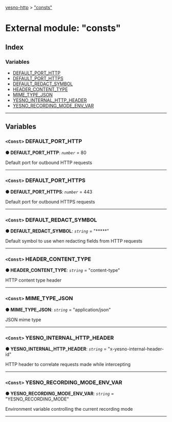 [yesno-http](../README.md) > ["consts"](../modules/_consts_.md)

# External module: "consts"

## Index

### Variables

* [DEFAULT_PORT_HTTP](_consts_.md#default_port_http)
* [DEFAULT_PORT_HTTPS](_consts_.md#default_port_https)
* [DEFAULT_REDACT_SYMBOL](_consts_.md#default_redact_symbol)
* [HEADER_CONTENT_TYPE](_consts_.md#header_content_type)
* [MIME_TYPE_JSON](_consts_.md#mime_type_json)
* [YESNO_INTERNAL_HTTP_HEADER](_consts_.md#yesno_internal_http_header)
* [YESNO_RECORDING_MODE_ENV_VAR](_consts_.md#yesno_recording_mode_env_var)

---

## Variables

<a id="default_port_http"></a>

### `<Const>` DEFAULT_PORT_HTTP

**● DEFAULT_PORT_HTTP**: *`number`* = 80

Default port for outbound HTTP requests

___
<a id="default_port_https"></a>

### `<Const>` DEFAULT_PORT_HTTPS

**● DEFAULT_PORT_HTTPS**: *`number`* = 443

Default port for outbound HTTPS requests

___
<a id="default_redact_symbol"></a>

### `<Const>` DEFAULT_REDACT_SYMBOL

**● DEFAULT_REDACT_SYMBOL**: *`string`* = "*****"

Default symbol to use when redacting fields from HTTP requests

___
<a id="header_content_type"></a>

### `<Const>` HEADER_CONTENT_TYPE

**● HEADER_CONTENT_TYPE**: *`string`* = "content-type"

HTTP content type header

___
<a id="mime_type_json"></a>

### `<Const>` MIME_TYPE_JSON

**● MIME_TYPE_JSON**: *`string`* = "application/json"

JSON mime type

___
<a id="yesno_internal_http_header"></a>

### `<Const>` YESNO_INTERNAL_HTTP_HEADER

**● YESNO_INTERNAL_HTTP_HEADER**: *`string`* = "x-yesno-internal-header-id"

HTTP header to correlate requests made while intercepting

___
<a id="yesno_recording_mode_env_var"></a>

### `<Const>` YESNO_RECORDING_MODE_ENV_VAR

**● YESNO_RECORDING_MODE_ENV_VAR**: *`string`* = "YESNO_RECORDING_MODE"

Environment variable controlling the current recording mode

___

